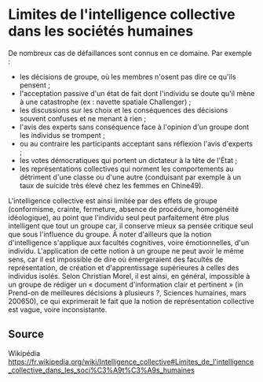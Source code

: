 # Limites de l'intelligence collective dans les sociétés humaines

De nombreux cas de défaillances sont connus en ce domaine. Par exemple :

 - les décisions de groupe, où les membres n'osent pas dire ce qu'ils pensent ;
 - l'acceptation passive d'un état de fait dont l'individu se doute qu'il mène à une catastrophe (ex : navette spatiale Challenger) ;
 - les discussions sur les choix et les conséquences des décisions souvent confuses et ne menant à rien ;
 - l'avis des experts sans conséquence face à l'opinion d'un groupe dont les individus se trompent ;
 - ou au contraire les participants acceptant sans réflexion l'avis d'experts ;
 - les votes démocratiques qui portent un dictateur à la tête de l'État ;
 - les représentations collectives qui norment les comportements au détriment d'une classe ou d'une autre (conduisant par exemple à un taux de suicide très élevé chez les femmes en Chine49).

L'intelligence collective est ainsi limitée par des effets de groupe (conformisme, crainte, fermeture, absence de procédure, homogénéité idéologique), au point que l'individu seul peut parfaitement être plus intelligent que tout un groupe car, il conserve mieux sa pensée critique seul que sous l'influence du groupe. À noter d'ailleurs que la notion d'intelligence s'applique aux facultés cognitives, voire émotionnelles, d'un individu. L'application de cette notion à un groupe ne peut avoir le même sens, car il est impossible de dire où émergeraient des facultés de représentation, de création et d'apprentissage supérieures à celles des individus isolés. Selon Christian Morel, il est ainsi, en général, impossible à un groupe de rédiger un « document d'information clair et pertinent » (in Prend-on de meilleures décisions à plusieurs ?, Sciences humaines, mars 200650), ce qui exprimerait le fait que la notion de représentation collective est vague, voire inconsistante. 

## Source
Wikipédia https://fr.wikipedia.org/wiki/Intelligence_collective#Limites_de_l'intelligence_collective_dans_les_soci%C3%A9t%C3%A9s_humaines
